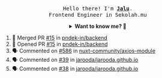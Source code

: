 <p align="center">
  <br />
  <samp>
    Hello there! I'm
    <b
      ><a
        rel="nofollow noopener noreferrer"
        target="_blank"
        href="https://jaluwibowo.id"
        >Jalu</a
      ></b
    >. <br />Frontend Engineer in Sekolah.mu<br />
  </samp>
</p>

<details align="center">
  <summary>
    <b>Want to know me? 🤔</b>
  </summary>
  <samp>
  <b><h2 style="color:#228B22"> 👇 L E T ' S &nbsp; G O 👇 </h2></b>

  <div style="display: flex; align-items: center;">
    <img src="https://raw.githubusercontent.com/jarooda/jarooda/main/assets/line-md--linkedin.svg" alt="linkedin logo">
    <a
      rel="nofollow noopener noreferrer"
      target="_blank"
      href="https://www.linkedin.com/in/jaluwibowoaji/">
      Jalu Wibowo Aji
    </a>
  </div>

  <div style="display: flex; align-items: center;">
    <img src="https://raw.githubusercontent.com/jarooda/jarooda/main/assets/line-md--twitter-x-alt.svg" alt="x logo">
    <a
      rel="nofollow noopener noreferrer"
      target="_blank"
      href="https://x.com/jaluwibowoaji">
      @jaluwibowo
    </a>
  </div>

  <div style="display: flex; align-items: center;">
    <img src="https://raw.githubusercontent.com/jarooda/jarooda/main/assets/line-md--email.svg" alt="email logo">
    <a
      rel="nofollow noopener noreferrer"
      target="_blank"
      href="https://www.jaluwibowo.id/#contactme">
      me@jaluwibowo.id
    </a>
  </div>
  </samp>
</details>

<!--START_SECTION:activity-->
1. 🎉 Merged PR [#15](https://github.com/pndek-in/backend/pull/15) in [pndek-in/backend](https://github.com/pndek-in/backend)
2. 💪 Opened PR [#15](https://github.com/pndek-in/backend/pull/15) in [pndek-in/backend](https://github.com/pndek-in/backend)
3. 🗣 Commented on [#586](https://github.com/nuxt-community/axios-module/issues/586#issuecomment-2309256968) in [nuxt-community/axios-module](https://github.com/nuxt-community/axios-module)
4. 🗣 Commented on [#39](https://github.com/jarooda/jarooda.github.io/issues/39#issuecomment-2193635653) in [jarooda/jarooda.github.io](https://github.com/jarooda/jarooda.github.io)
5. 🗣 Commented on [#38](https://github.com/jarooda/jarooda.github.io/issues/38#issuecomment-2191722406) in [jarooda/jarooda.github.io](https://github.com/jarooda/jarooda.github.io)
<!--END_SECTION:activity-->
